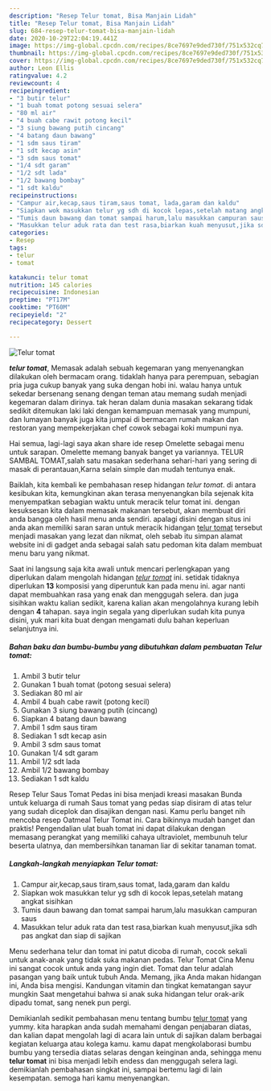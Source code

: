 ```yaml
---
description: "Resep Telur tomat, Bisa Manjain Lidah"
title: "Resep Telur tomat, Bisa Manjain Lidah"
slug: 684-resep-telur-tomat-bisa-manjain-lidah
date: 2020-10-29T22:04:19.441Z
image: https://img-global.cpcdn.com/recipes/8ce7697e9ded730f/751x532cq70/telur-tomat-foto-resep-utama.jpg
thumbnail: https://img-global.cpcdn.com/recipes/8ce7697e9ded730f/751x532cq70/telur-tomat-foto-resep-utama.jpg
cover: https://img-global.cpcdn.com/recipes/8ce7697e9ded730f/751x532cq70/telur-tomat-foto-resep-utama.jpg
author: Leon Ellis
ratingvalue: 4.2
reviewcount: 4
recipeingredient:
- "3 butir telur"
- "1 buah tomat potong sesuai selera"
- "80 ml air"
- "4 buah cabe rawit potong kecil"
- "3 siung bawang putih cincang"
- "4 batang daun bawang"
- "1 sdm saus tiram"
- "1 sdt kecap asin"
- "3 sdm saus tomat"
- "1/4 sdt garam"
- "1/2 sdt lada"
- "1/2 bawang bombay"
- "1 sdt kaldu"
recipeinstructions:
- "Campur air,kecap,saus tiram,saus tomat, lada,garam dan kaldu"
- "Siapkan wok masukkan telur yg sdh di kocok lepas,setelah matang angkat sisihkan"
- "Tumis daun bawang dan tomat sampai harum,lalu masukkan campuran saus"
- "Masukkan telur aduk rata dan test rasa,biarkan kuah menyusut,jika sdh pas angkat dan siap di sajikan"
categories:
- Resep
tags:
- telur
- tomat

katakunci: telur tomat 
nutrition: 145 calories
recipecuisine: Indonesian
preptime: "PT17M"
cooktime: "PT60M"
recipeyield: "2"
recipecategory: Dessert

---
```



![Telur tomat](https://img-global.cpcdn.com/recipes/8ce7697e9ded730f/751x532cq70/telur-tomat-foto-resep-utama.jpg)

<b><i>telur tomat</i></b>, Memasak adalah sebuah kegemaran yang menyenangkan dilakukan oleh bermacam orang. tidaklah hanya para perempuan, sebagian pria juga cukup banyak yang suka dengan hobi ini. walau hanya untuk sekedar bersenang senang dengan teman atau memang sudah menjadi kegemaran dalam dirinya. tak heran dalam dunia masakan sekarang tidak sedikit ditemukan laki laki dengan kemampuan memasak yang mumpuni, dan lumayan banyak juga kita jumpai di bermacam rumah makan dan restoran yang mempekerjakan chef cowok sebagai koki mumpuni nya.

Hai semua, lagi-lagi saya akan share ide resep Omelette sebagai menu untuk sarapan. Omelette memang banyak banget ya variannya. TELUR SAMBAL TOMAT,salah satu masakan sederhana sehari-hari yang sering di masak di perantauan,Karna selain simple dan mudah tentunya enak.

Baiklah, kita kembali ke pembahasan resep hidangan <i>telur tomat</i>. di antara kesibukan kita, kemungkinan akan terasa menyenangkan bila sejenak kita menyempatkan sebagian waktu untuk meracik telur tomat ini. dengan kesuksesan kita dalam memasak makanan tersebut, akan membuat diri anda bangga oleh hasil menu anda sendiri. apalagi disini dengan situs ini anda akan memiliki saran saran untuk meracik hidangan <u>telur tomat</u> tersebut menjadi masakan yang lezat dan nikmat, oleh sebab itu simpan alamat website ini di gadget anda sebagai salah satu pedoman kita dalam membuat menu baru yang nikmat.


Saat ini langsung saja kita awali untuk mencari perlengkapan yang diperlukan dalam mengolah hidangan <u><i>telur tomat</i></u> ini. setidak tidaknya diperlukan <b>13</b> komposisi yang diperuntuk kan pada menu ini. agar nanti dapat membuahkan rasa yang enak dan menggugah selera. dan juga sisihkan waktu kalian sedikit, karena kalian akan mengolahnya kurang lebih dengan <b>4</b> tahapan. saya ingin segala yang diperlukan sudah kita punya disini, yuk mari kita buat dengan mengamati dulu bahan keperluan selanjutnya ini.

<!--inarticleads1-->

##### Bahan baku dan bumbu-bumbu yang dibutuhkan dalam pembuatan Telur tomat:

1. Ambil 3 butir telur
1. Gunakan 1 buah tomat (potong sesuai selera)
1. Sediakan 80 ml air
1. Ambil 4 buah cabe rawit (potong kecil)
1. Gunakan 3 siung bawang putih (cincang)
1. Siapkan 4 batang daun bawang
1. Ambil 1 sdm saus tiram
1. Sediakan 1 sdt kecap asin
1. Ambil 3 sdm saus tomat
1. Gunakan 1/4 sdt garam
1. Ambil 1/2 sdt lada
1. Ambil 1/2 bawang bombay
1. Sediakan 1 sdt kaldu


Resep Telur Saus Tomat Pedas ini bisa menjadi kreasi masakan Bunda untuk keluarga di rumah Saus tomat yang pedas siap disiram di atas telur yang sudah diceplok dan disajikan dengan nasi. Kamu perlu banget nih mencoba resep Oatmeal Telur Tomat ini. Cara bikinnya mudah banget dan praktis! Pengendalian ulat buah tomat ini dapat dilakukan dengan memasang perangkat yang memiliki cahaya ultraviolet, membunuh telur beserta ulatnya, dan membersihkan tanaman liar di sekitar tanaman tomat. 

<!--inarticleads2-->

##### Langkah-langkah menyiapkan Telur tomat:

1. Campur air,kecap,saus tiram,saus tomat, lada,garam dan kaldu
1. Siapkan wok masukkan telur yg sdh di kocok lepas,setelah matang angkat sisihkan
1. Tumis daun bawang dan tomat sampai harum,lalu masukkan campuran saus
1. Masukkan telur aduk rata dan test rasa,biarkan kuah menyusut,jika sdh pas angkat dan siap di sajikan


Menu sederhana telur dan tomat ini patut dicoba di rumah, cocok sekali untuk anak-anak yang tidak suka makanan pedas. Telur Tomat Cina Menu ini sangat cocok untuk anda yang ingin diet. Tomat dan telur adalah pasangan yang baik untuk tubuh Anda. Memang, jika Anda makan hidangan ini, Anda bisa mengisi. Kandungan vitamin dan tingkat kematangan sayur mungkin Saat mengetahui bahwa si anak suka hidangan telur orak-arik dipadu tomat, sang nenek pun pergi. 

Demikianlah sedikit pembahasan menu tentang bumbu <u>telur tomat</u> yang yummy. kita harapkan anda sudah memahami dengan penjabaran diatas, dan kalian dapat mengolah lagi di acara lain untuk di sajikan dalam berbagai kegiatan keluarga atau kolega kamu. kamu dapat mengkolaborasi bumbu bumbu yang tersedia diatas selaras dengan keinginan anda, sehingga menu <b>telur tomat</b> ini bisa menjadi lebih endess dan menggugah selera lagi. demikianlah pembahasan singkat ini, sampai bertemu lagi di lain kesempatan. semoga hari kamu menyenangkan.
